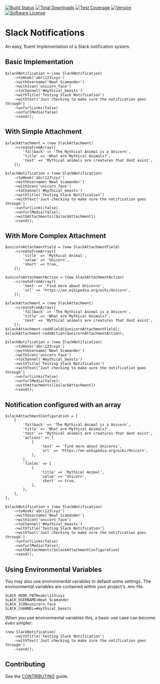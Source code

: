 [![Build Status](https://travis-ci.org/skybluesofa/slack-notifications.svg?branch=master)](https://travis-ci.org/skybluesofa/slack-notifications) [![Total Downloads](https://img.shields.io/packagist/dt/skybluesofa/slack-notifications.svg?style=flat)](https://packagist.org/packages/skybluesofa/slack-notifications) [![Test Coverage](https://api.codeclimate.com/v1/badges/4963fe218074988916bc/test_coverage)](https://codeclimate.com/github/skybluesofa/slack-notifications/test_coverage) [![Version](https://img.shields.io/packagist/v/skybluesofa/slack-notifications.svg?style=flat)](https://packagist.org/packages/skybluesofa/slack-notifications) [![Software License](https://img.shields.io/badge/license-MIT-brightgreen.svg?style=flat)](LICENSE)

# Slack Notifications

An easy, fluent implementation of a Slack notification system.

## Basic Implementation

```
$slackNotification = (new SlackNotification)
    ->toHook('abc\123\xyz')
    ->withUsername('Newt Scamander')
    ->withIcon('unicorn_face')
    ->toChannel('#mythical_beasts')
    ->withTitle('Testing Slack Notification')
    ->withText('Just checking to make sure the notification goes through')
    ->unfurlLinks(false)
    ->unfurlMedia(false)
    ->send();
```

## With Simple Attachment

```
$slackAttachment = (new SlackAttachment)
    ->createFromArray([
        'fallback' => 'The Mythical Animal is a Unicorn',
        'title' => 'What are Mythical Animals?',
        'text' => 'Mythical animals are creatures that dont exist',
    ]);   

$slackNotification = (new SlackNotification)
    ->toHook('abc\123\xyz')
    ->withUsername('Newt Scamander')
    ->withIcon('unicorn_face')
    ->toChannel('#mythical_beasts')
    ->withTitle('Testing Slack Notification')
    ->withText('Just checking to make sure the notification goes through')
    ->unfurlLinks(false)
    ->unfurlMedia(false);
    ->withAttachments([$slackAttachment])
    ->send();
```

## With More Complex Attachment

```
$unicornAttachmentField = (new SlackAttachmentField)
    ->createFromArray([
        'title' => 'Mythical Animal',
        'value' => 'Unicorn',
        'short' => true,
    ]);

$unicornAttachmentAction = (new SlackAttachmentAction)
    ->createFromArray([
        'text' => 'Find more about Unicorns',
        'url' => 'https://en.wikipedia.org/wiki/Unicorn',
    ]);

$slackAttachment = (new SlackAttachment)
    ->createFromArray([
        'fallback' => 'The Mythical Animal is a Unicorn',
        'title' => 'What are Mythical Animals?',
        'text' => 'Mythical animals are creatures that dont exist',
    ]);   
$slackAttachment->addField($unicornAttachmentField);
$slackAttachment->addAction($unicornAttachmentAction);

$slackNotification = (new SlackNotification)
    ->toHook('abc\123\xyz')
    ->withUsername('Newt Scamander')
    ->withIcon('unicorn_face')
    ->toChannel('#mythical_beasts')
    ->withTitle('Testing Slack Notification')
    ->withText('Just checking to make sure the notification goes through')
    ->unfurlLinks(false)
    ->unfurlMedia(false);
    ->withAttachments([$slackAttachment])
    ->send();
```

## Notification configured with an array

```
$slackAttachmentConfiguration = [
    [
        'fallback' => 'The Mythical Animal is a Unicorn',
        'title' => 'What are Mythical Animals?',
        'text' => 'Mythical animals are creatures that dont exist',
        'actions' => [
            [
                'text' => 'Find more about Unicorns',
                'url' => 'https://en.wikipedia.org/wiki/Unicorn',
            ],
        ],
        'fields' => [
            [
                'title' => 'Mythical Animal',
                'value' => 'Unicorn',
                'short' => true,
            ],
        ],
    ],
];

$slackNotification = (new SlackNotification)
    ->toHook('abc\123\xyz')
    ->withUsername('Newt Scamander')
    ->withIcon('unicorn_face')
    ->toChannel('#mythical_beasts')
    ->withTitle('Testing Slack Notification')
    ->withText('Just checking to make sure the notification goes through')
    ->unfurlLinks(false)
    ->unfurlMedia(false);
    ->withAttachments($slackAttachmentConfiguration)
    ->send();
```

## Using Environmental Variables

You may also use environmental variables to default some settings. The environmental variables are contained within your project's .env file.

```
SLACK_HOOK_PATH=abc\123\xyz
SLACK_USERNAME=Newt Scamander
SLACK_ICON=unicorn_face
SLACK_CHANNEL=#mythical_beasts
```

When you use environmental variables this, a basic use case can become even simpler:

```
(new SlackNotification)
    ->withTitle('Testing Slack Notification')
    ->withText('Just checking to make sure the notification goes through')
    ->send();
```

## Contributing
See the [CONTRIBUTING](CONTRIBUTING.md) guide.
